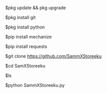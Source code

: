 
$pkg update && pkg upgrade

$pkg install git

$pkg install python

$pip install mechanize

$pip install requests

$git clone https://github.com/SammXStoreeku

$cd SamXStoreeku

$ls

$python SammXStoreeku.py

